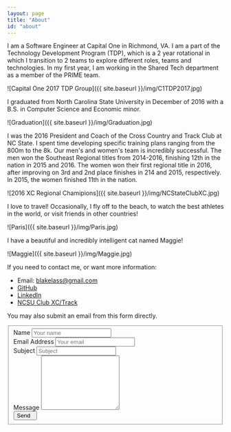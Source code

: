 ```yaml
---
layout: page
title: "About"
id: "about"
---
```


I am a Software Engineer at Capital One in Richmond, VA. I am a part of the Technology Development Program (TDP), 
which is a 2 year rotational in which I transition to 2 teams to explore different roles, teams and technologies.
In my first year, I am working in the Shared Tech department as a member of the PRIME team.

![Capital One 2017 TDP Group]({{ site.baseurl }}/img/C1TDP2017.jpg)

I graduated from North Carolina State University in December of 2016 with a B.S. in Computer Science and Economic minor.

![Graduation]({{ site.baseurl }}/img/Graduation.jpg)


I was the 2016 President and Coach of the Cross Country and Track Club at NC State.
I spent time developing specific training plans ranging from the 800m to the 8k.
Our men's and women's team is incredibly successful.
The men won the Southeast Regional titles from 2014-2016, finishing 12th in the nation in 2015 and 2016.
The women won their first regional title in 2016, after improving on 3rd and 2nd place finishes in 214 and 2015, respectively.
In 2015, the women finished 11th in the nation.

![2016 XC Regional Chamipions]({{ site.baseurl }}/img/NCStateClubXC.jpg)

I love to travel! Occasionally, I fly off to the beach, to watch the best athletes in the world, or visit friends in other countries!

![Paris]({{ site.baseurl }}/img/Paris.jpg)

I have a beautiful and incredibly intelligent cat named Maggie!

![Maggie]({{ site.baseurl }}/img/Maggie.jpg)

If you need to contact me, or want more information: 

 - Email: blakelass@gmail.com 
 - [GitHub](https://github.com/balassit/)
 - [LinkedIn](https://www.linkedin.com/in/blake-lassiter-b92bb26b)
 - [NCSU Club XC/Track](https://www.clubs.ncsu.edu/crosscountry/)
 
 You may also submit an email from this form directly.
 
<form class="pure-form pure-form-stacked" id="contactform" method="POST">
    <fieldset>
        <div class="pure-control-group">
            <label for="text">Name</label>  
            <input class="pure-input-1-3" id="name" name="name" type="text" placeholder="Your name">
        </div>
        <div class="pure-control-group">
            <label for="email">Email Address</label>  
            <input class="pure-input-1-3" id="email" name="_replyto" type="text" placeholder="Your email">
        </div>
        <div class="pure-control-group">
            <label for="subject">Subject</label>  
            <input class="pure-input-1-3" id="_subject" name="_subject" type="text" placeholder="Subject">
        </div>
        <div class="pure-control-group">
            <label for="message">Message</label>
            <textarea class="pure-input-1-3" rows="8" id="message" name="message"></textarea>
        </div>
        <div class="pure-controls">
            <button class="pure-button" id="send" name="send">
                Send &nbsp;
                <i class="fa fa-paper-plane"></i>
            </button>
        </div>
    </fieldset>
    <!-- Formspree hidden fields -->
    <input type="hidden" name="_next" value="//balassit.github.io/thankyou" />
    <input type="text" name="_gotcha" style="display:none">
</form>
<script>
    var contactform =  document.getElementById('contactform');
    contactform.setAttribute('action', 'https://formspree.io/' + 'blakelass' + '@' + 'gmail' + '.' + 'com');
</script> 